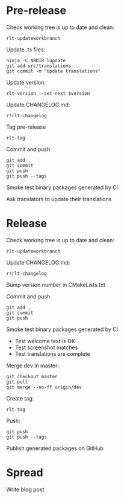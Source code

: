 # Pre-release

Check working tree is up to date and clean:

    rlt-updateworkbranch

Update .ts files:

    ninja -C $BDIR lupdate
    git add src/translations
    git commit -m "Update translations"

Update version:

    rlt-version --set-next $version

Update CHANGELOG.md:

    r!rlt-changelog

Tag pre-release

    rlt-tag

Commit and push

    git add .
    git commit
    git push
    git push --tags

Smoke test binary packages generated by CI

Ask translators to update their translations

# Release

Check working tree is up to date and clean:

    rlt-updateworkbranch

Update CHANGELOG.md:

    r!rlt-changelog

Bump version number in CMakeLists.txt

Commit and push

    git add .
    git commit
    git push

Smoke test binary packages generated by CI

- Test welcome text is OK
- Test screenshot matches
- Test translations are complete

Merge dev in master:

    git checkout master
    git pull
    git merge --no-ff origin/dev

Create tag:

    rlt-tag

Push:

    git push
    git push --tags

Publish generated packages on GitHub

# Spread

Write blog post
